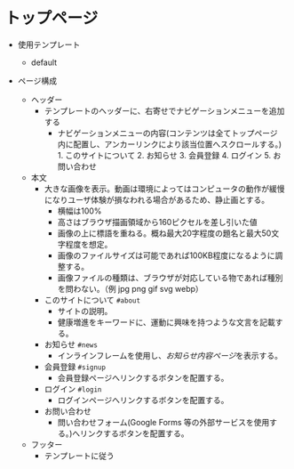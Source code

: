 # トップページ

- 使用テンプレート
  - default

- ページ構成
  - ヘッダー
    - テンプレートのヘッダーに、右寄せでナビゲーションメニューを追加する
      - ナビゲーションメニューの内容(コンテンツは全てトップページ内に配置し、アンカーリンクにより該当位置へスクロールする。)
                1. このサイトについて
                2. お知らせ
                3. 会員登録
                4. ログイン
                5. お問い合わせ
  - 本文
    - 大きな画像を表示。動画は環境によってはコンピュータの動作が緩慢になりユーザ体験が損なわれる場合があるため、静止画とする。
      - 横幅は100%
      - 高さはブラウザ描画領域から160ピクセルを差し引いた値
      - 画像の上に標語を重ねる。概ね最大20字程度の題名と最大50文字程度を想定。
      - 画像のファイルサイズは可能であれば100KB程度になるように調整する。
      - 画像ファイルの種類は、ブラウザが対応している物であれば種別を問わない。（例 jpg png gif svg webp）
    - このサイトについて `#about`
      - サイトの説明。
      - 健康増進をキーワードに、運動に興味を持つような文言を記載する。
    - お知らせ `#news`
      - インラインフレームを使用し、*お知らせ内容ページ*を表示する。
    - 会員登録 `#signup`
      - 会員登録ページへリンクするボタンを配置する。
    - ログイン `#login`
      - ログインページへリンクするボタンを配置する。
    - お問い合わせ
      - 問い合わせフォーム(Google Forms 等の外部サービスを使用する。)へリンクするボタンを配置する。
  - フッター
    - テンプレートに従う
